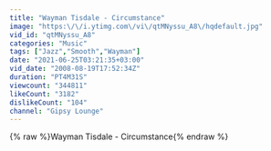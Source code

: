 ```yaml
---
title: "Wayman Tisdale - Circumstance"
image: "https:\/\/i.ytimg.com\/vi\/qtMNyssu_A8\/hqdefault.jpg"
vid_id: "qtMNyssu_A8"
categories: "Music"
tags: ["Jazz","Smooth","Wayman"]
date: "2021-06-25T03:21:35+03:00"
vid_date: "2008-08-19T17:52:34Z"
duration: "PT4M31S"
viewcount: "344811"
likeCount: "3182"
dislikeCount: "104"
channel: "Gipsy Lounge"
---
```

{% raw %}Wayman Tisdale - Circumstance{% endraw %}
